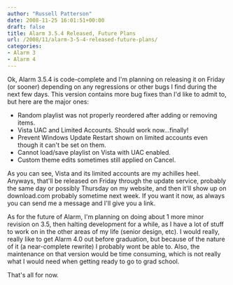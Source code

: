 ```yaml
---
author: "Russell Patterson"
date: 2008-11-25 16:01:51+00:00
draft: false
title: Alarm 3.5.4 Released, Future Plans
url: /2008/11/alarm-3-5-4-released-future-plans/
categories:
- Alarm 3
- Alarm 4
---
```


Ok, Alarm 3.5.4 is code-complete and I'm planning on releasing it on Friday (or sooner) depending on any regressions or other bugs I find during the next few days.  This version contains more bug fixes than I'd like to admit to, but here are the major ones:

* Random playlist was not properly reordered after adding or removing items.
* Vista UAC and Limited Accounts.  Should work now...finally!
* Prevent Windows Update Restart shown on limited accounts even though it can't be set on them.
* Cannot load/save playlist on Vista with UAC enabled.
* Custom theme edits sometimes still applied on Cancel.

As you can see, Vista and its limited accounts are my achilles heel.  Anyways, that'll be released on Friday through the update service, probably the same day or possibly Thursday on my website, and then it'll show up on download.com probably sometime next week.  If you want it now, as always you can send me a message and I'll give you a link.

As for the future of Alarm, I'm planning on doing about 1 more minor revision on 3.5, then halting development for a while, as I have a lot of stuff to work on in the other areas of my life (senior design, etc).  I would really, really like to get Alarm 4.0 out before graduation, but because of the nature of it (a near-complete rewrite) I probably wont be able to.  Also, the maintenance on that version would be time consuming, which is not really what I would need when getting ready to go to grad school.

That's all for now.
